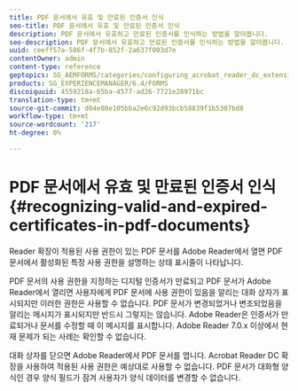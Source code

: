 ```yaml
---
title: PDF 문서에서 유효 및 만료된 인증서 인식
seo-title: PDF 문서에서 유효 및 만료된 인증서 인식
description: PDF 문서에서 유효하고 만료된 인증서를 인식하는 방법을 알아봅니다.
seo-description: PDF 문서에서 유효하고 만료된 인증서를 인식하는 방법을 알아봅니다.
uuid: ceeff57a-586f-4f7b-852f-2a637f003d7e
contentOwner: admin
content-type: reference
geptopics: SG_AEMFORMS/categories/configuring_acrobat_reader_dc_extensions
products: SG_EXPERIENCEMANAGER/6.4/FORMS
discoiquuid: 4559218a-65ba-4577-ad26-7721e28971bc
translation-type: tm+mt
source-git-commit: d04e08e105bba2e6c92d93bcb58839f1b5307bd8
workflow-type: tm+mt
source-wordcount: '217'
ht-degree: 0%

---
```



# PDF 문서에서 유효 및 만료된 인증서 인식 {#recognizing-valid-and-expired-certificates-in-pdf-documents}

Reader 확장이 적용된 사용 권한이 있는 PDF 문서를 Adobe Reader에서 열면 PDF 문서에서 활성화된 특정 사용 권한을 설명하는 상태 표시줄이 나타납니다.

PDF 문서의 사용 권한을 지정하는 디지털 인증서가 만료되고 PDF 문서가 Adobe Reader에서 열리면 사용자에게 PDF 문서에 사용 권한이 있음을 알리는 대화 상자가 표시되지만 이러한 권한은 사용할 수 없습니다. PDF 문서가 변경되었거나 변조되었음을 알리는 메시지가 표시되지만 반드시 그렇지는 않습니다. Adobe Reader은 인증서가 만료되거나 문서를 수정할 때 이 메시지를 표시합니다. Adobe Reader 7.0.x 이상에서 현재 문제가 되는 사례는 확인할 수 없습니다.

대화 상자를 닫으면 Adobe Reader에서 PDF 문서를 엽니다. Acrobat Reader DC 확장을 사용하여 적용된 사용 권한은 예상대로 사용할 수 없습니다. PDF 문서가 대화형 양식인 경우 양식 필드가 잠겨 사용자가 양식 데이터를 변경할 수 없습니다.

